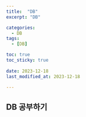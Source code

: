 ```yaml
---
title:  "DB" 
excerpt: "DB"

categories:
  - DB
tags:
  - [DB]

toc: true
toc_sticky: true
 
date: 2023-12-18
last_modified_at: 2023-12-18

---
```



## DB 공부하기